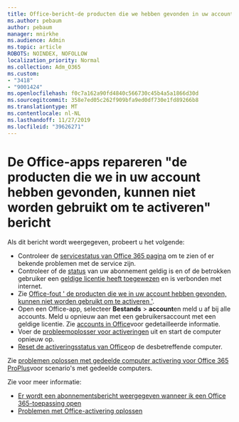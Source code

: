 ```yaml
---
title: Office-bericht-de producten die we hebben gevonden in uw account kunnen niet worden gebruikt om te activeren
ms.author: pebaum
author: pebaum
manager: mnirkhe
ms.audience: Admin
ms.topic: article
ROBOTS: NOINDEX, NOFOLLOW
localization_priority: Normal
ms.collection: Adm_O365
ms.custom:
- "3418"
- "9001424"
ms.openlocfilehash: f0c7a162a90fd4840c566730c45b4a5a1866d30d
ms.sourcegitcommit: 358e7ed05c262f909bfa9ed0df730e1fd89266b8
ms.translationtype: MT
ms.contentlocale: nl-NL
ms.lasthandoff: 11/27/2019
ms.locfileid: "39626271"
---
```

# <a name="fixing-the-office-apps-the-products-we-found-in-your-account-cant-be-used-to-activate-message"></a>De Office-apps repareren "de producten die we in uw account hebben gevonden, kunnen niet worden gebruikt om te activeren" bericht

Als dit bericht wordt weergegeven, probeert u het volgende:

- Controleer de [servicestatus van Office 365 pagina](https://docs.microsoft.com/office365/enterprise/view-service-health) om te zien of er bekende problemen met de service zijn.
- Controleer of de [status](https://support.office.com/article/0d23d3c0-c19c-4b2f-9845-5344fedc4380#bkmk_checksubscription) van uw abonnement geldig is en of de betrokken gebruiker een [geldige licentie heeft toegewezen](https://support.office.com/article/997596B5-4173-4627-B915-36ABAC6786DC) en is verbonden met internet. 
- Zie [Office-fout ' de producten die we in uw account hebben gevonden, kunnen niet worden gebruikt om te activeren '](https://support.office.com/article/c9f9a0b3-5aae-4131-8077-21e6a59f141e).
- Open een Office-app, selecteer **Bestands** > **account**en meld u af bij alle accounts. Meld u opnieuw aan met een gebruikersaccount met een geldige licentie. Zie [accounts in Office](https://support.office.com/article/628ea040-f265-49de-b986-be09c3ebf8a9)voor gedetailleerde informatie.
- Voer de [probleemoplosser voor activeringen](https://aka.ms/SARA-OfficeActivation-Alchemy) uit en start de computer opnieuw op.
- [Reset de activeringsstatus van Office](https://docs.microsoft.com/office365/troubleshoot/activation/reset-office-365-proplus-activation-state)op de desbetreffende computer.

Zie [problemen oplossen met gedeelde computer activering voor Office 365 ProPlus](https://docs.microsoft.com/deployoffice/troubleshoot-issues-with-shared-computer-activation-for-office-365-proplus)voor scenario's met gedeelde computers.

Zie voor meer informatie: 
- [Er wordt een abonnementsbericht weergegeven wanneer ik een Office 365-toepassing open](https://support.office.com/article/4cabe32c-f594-4c0e-9191-3d3ade10cceb)
- [Problemen met Office-activering oplossen](https://support.office.com/article/0d23d3c0-c19c-4b2f-9845-5344fedc4380)